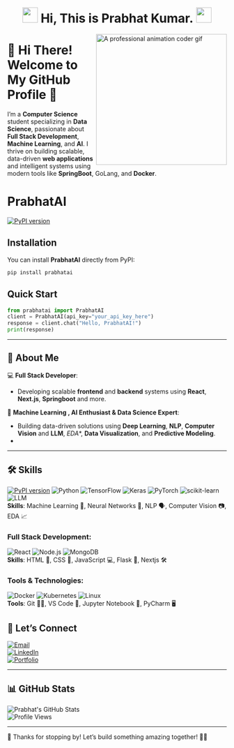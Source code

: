 <div align="center">
  <h1 align="center"><img src="https://media.giphy.com/media/hvRJCLFzcasrR4ia7z/giphy.gif" width="35">&nbsp;Hi, This is Prabhat Kumar.&nbsp;<img src="https://media.giphy.com/media/hvRJCLFzcasrR4ia7z/giphy.gif" width="35"></h1>
</div>
<div>
  <img src="https://github.com/user-attachments/assets/754f7f48-57b4-4b8f-9054-b21ef7803698" width="300px" align="right" alt="A professional animation coder gif"/>
</div>

# 👋 **Hi There! Welcome to My GitHub Profile** 🎉

I’m a **Computer Science** student specializing in **Data Science**, passionate about **Full Stack Development**, **Machine Learning**, and **AI**. I thrive on building scalable, data-driven **web applications** and intelligent systems using modern tools like **SpringBoot**, GoLang, and **Docker**.

# PrabhatAI

[![PyPI version](https://badge.fury.io/py/prabhatai.svg)](https://pypi.org/project/prabhatai/)
## Installation

You can install **PrabhatAI** directly from PyPI:
```bash
pip install prabhatai
```

## Quick Start

```python
from prabhatai import PrabhatAI
client = PrabhatAI(api_key="your_api_key_here")
response = client.chat("Hello, PrabhatAI!")
print(response)
```
---

## 🚀 **About Me**

💻 **Full Stack Developer**:  
- Developing scalable **frontend** and **backend** systems using **React**, **Next.js**, **Springboot** and more.

🎯 **Machine Learning , AI Enthusiast & Data Science Expert**:  
- Building data-driven solutions using **Deep Learning**, **NLP**, **Computer Vision** and **LLM**, *EDA**, **Data Visualization**, and **Predictive Modeling**.
- 
---

## 🛠️ **Skills**

[![PyPI version](https://badge.fury.io/py/prabhatai.svg)](https://pypi.org/project/prabhatai/)
![Python](https://img.shields.io/badge/-Python-3776AB?logo=python&logoColor=white)
![TensorFlow](https://img.shields.io/badge/-TensorFlow-FF6F00?logo=tensorflow&logoColor=white)
![Keras](https://img.shields.io/badge/-Keras-D00000?logo=keras&logoColor=white)
![PyTorch](https://img.shields.io/badge/-PyTorch-EE4C2C?logo=pytorch&logoColor=white)
![scikit-learn](https://img.shields.io/badge/-scikit--learn-F7931E?logo=scikit-learn&logoColor=white)
![LLM](https://img.shields.io/badge/-LLM-5A45FF?logo=openai&logoColor=white)  
**Skills**: Machine Learning 🧠, Neural Networks 🌊, NLP 🗣️, Computer Vision 📷, EDA 📈

### **Full Stack Development**:
![React](https://img.shields.io/badge/-React-61DAFB?logo=react&logoColor=white)
![Node.js](https://img.shields.io/badge/-Node.js-339933?logo=node.js&logoColor=white)
![MongoDB](https://img.shields.io/badge/-MongoDB-47A248?logo=mongodb&logoColor=white)  
**Skills**: HTML 🔶, CSS 🎨, JavaScript 💻, Flask 🐍, Nextjs 🛠️

### **Tools & Technologies**:
![Docker](https://img.shields.io/badge/-Docker-2496ED?logo=docker&logoColor=white)
![Kubernetes](https://img.shields.io/badge/-Kubernetes-326CE5?logo=kubernetes&logoColor=white)
![Linux](https://img.shields.io/badge/-Linux-FCC624?logo=linux&logoColor=black)  
**Tools**: Git 🦸‍♂️, VS Code 🔲, Jupyter Notebook 📓, PyCharm 🖥️


## 💬 **Let’s Connect**

[![Email](https://img.shields.io/badge/Email-D14836?logo=gmail&logoColor=white)](mailto:prabhatsharma84226@gmail.com)  
[![LinkedIn](https://img.shields.io/badge/LinkedIn-0077B5?logo=linkedin&logoColor=white)](https://www.linkedin.com/in/prabhat-kumar-1260a5259/)  
[![Portfolio](https://img.shields.io/badge/Portfolio-000?logo=firefox&logoColor=white)](https://prabhatadvait.github.io/Portfolio_Website/)

---

## 📊 **GitHub Stats**

![Prabhat's GitHub Stats](https://github-readme-stats.vercel.app/api?username=Prabhatadvait&show_icons=true&theme=radical&include_all_commits=true)  
![Profile Views](https://komarev.com/ghpvc/?username=prabhatadvait)

---

🌟 Thanks for stopping by! Let’s build something amazing together! 🚀😊
